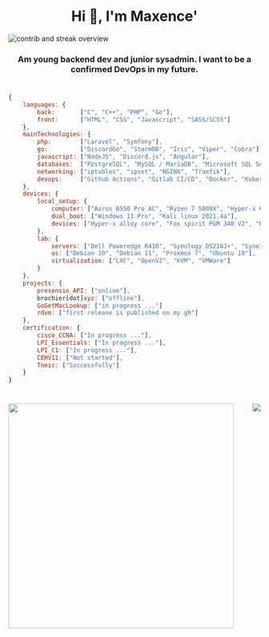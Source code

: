 <h1 align="center">Hi 👋, I'm Maxence'</h1>
<p align="center" style="display: flex; justify-content: space-between;">
    <img src="https://github-readme-streak-stats.herokuapp.com/?user=Maxoulfou&theme=dark&background=0d1117&border=true" alt="contrib and streak overview">
</p>
<h3 align="center">Am young backend dev and junior sysadmin. I want to be a confirmed DevOps in my future.</h3>

<h1></h1>

```js
{
    languages: {
        back:       ["C", "C++", "PHP", "Go"],
        front:      ["HTML", "CSS", "Javascript", "SASS/SCSS"]
    },
    mainTechnologies: {
        php:        ["Laravel", "Symfony"],
        go:         ["DiscordGo", "StormDB", "Iris", "Viper", "Cobra"],
        javascript: ["NodeJS", "Discord.js", "Angular"],
        databases:  ["PostgreSQL", "MySQL / MariaDB", "Microsoft SQL Server", "Sqlite"],
        networking: ["iptables", "ipset", "NGINX", "Traefik"],
        devops:     ["Github Actions", "Gitlab CI/CD", "Docker", "Kubernetes", "Vagrant", "Terraform"]
    },
    devices: {
        local_setup: {
            computer: ["Aorus B550 Pro AC", "Ryzen 7 5800X", "Hyper-x 64Go DDR4 3200Mhz", "Aorus RTX 3070 Master", "MX500 1To", "NVME Samsung EVO 500Go"],
            dual_boot: ["Windows 11 Pro", "Kali linux 2021.4a"],
            devices: ["Hyper-x alloy core", "Fox spirit PGM 340 V2", "Hyper-x Cloud II", "Hyper-x Quadcast", "Corsair black mouse"]
        },
        lab: {
            servers: ["Dell Poweredge R410", "Synology DS218J+", "Synology DS918+"],
            os: ["Debian 10", "Debian 11", "Proxmox 7", "Ubuntu 19"],
            virtualization: ["LXC", "OpenVZ", "KVM", "VMWare"]
        }
    },
    projects: {
        presensio_API: ["online"],
        brochier[dot]xyz: ["offline"],
        GoGetMacLookup: ["in progress ..."]
        rdvm: ["first release is published on my gh"]
    },
    certification: {
        cisco_CCNA: ["In progress ..."],
        LPI_Essentials: ["In progress ..."],
        LPI_C1: ["In progress ..."],
        CEHV11: ["Not started"],
        Toeic: ["Successfully"]
    }
}
```

<h1></h1>

<p align="center" style="display: flex; justify-content: space-between;">
  <img width="450px" src="https://github-readme-stats.vercel.app/api?username=Maxoulfou&show_icons=false&hide_border=true&custom_title=Statistics&include_all_commits=true&theme=dark&bg_color=0d1117&line_height=27">
  <img src="https://github-readme-stats.vercel.app/api/top-langs/?username=Maxoulfou&theme=dark&hide_border=true&custom_title=Most%20used&bg_color=0d1117&layout=compact">
</p>
<h1></h1>
